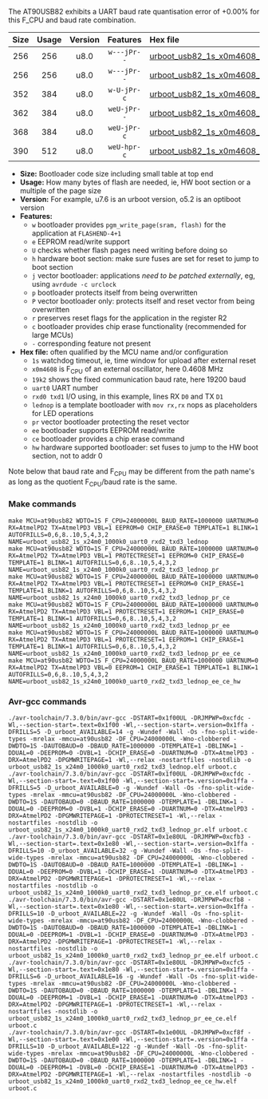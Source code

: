 The AT90USB82 exhibits a UART baud rate quantisation error of +0.00% for this F_CPU and baud rate combination.

|Size|Usage|Version|Features|Hex file|
|:-:|:-:|:-:|:-:|:--|
|256|256|u8.0|`w---jPr--`|[urboot_usb82_1s_x0m4608_19k2_uart0_rxd2_txd3_lednop.hex](https://raw.githubusercontent.com/stefanrueger/urboot.hex/main/mcus/at90usb82/watchdog_1_s/external_oscillator_x/%2B0m460800_hz/%2B%2B19k2_baud/uart0_rxd2_txd3/lednop/urboot_usb82_1s_x0m4608_19k2_uart0_rxd2_txd3_lednop.hex)|
|256|256|u8.0|`w---jPr--`|[urboot_usb82_1s_x0m4608_19k2_uart0_rxd2_txd3_lednop_pr.hex](https://raw.githubusercontent.com/stefanrueger/urboot.hex/main/mcus/at90usb82/watchdog_1_s/external_oscillator_x/%2B0m460800_hz/%2B%2B19k2_baud/uart0_rxd2_txd3/lednop/urboot_usb82_1s_x0m4608_19k2_uart0_rxd2_txd3_lednop_pr.hex)|
|352|384|u8.0|`w-U-jPr-c`|[urboot_usb82_1s_x0m4608_19k2_uart0_rxd2_txd3_lednop_pr_ce.hex](https://raw.githubusercontent.com/stefanrueger/urboot.hex/main/mcus/at90usb82/watchdog_1_s/external_oscillator_x/%2B0m460800_hz/%2B%2B19k2_baud/uart0_rxd2_txd3/lednop/urboot_usb82_1s_x0m4608_19k2_uart0_rxd2_txd3_lednop_pr_ce.hex)|
|362|384|u8.0|`weU-jPr--`|[urboot_usb82_1s_x0m4608_19k2_uart0_rxd2_txd3_lednop_pr_ee.hex](https://raw.githubusercontent.com/stefanrueger/urboot.hex/main/mcus/at90usb82/watchdog_1_s/external_oscillator_x/%2B0m460800_hz/%2B%2B19k2_baud/uart0_rxd2_txd3/lednop/urboot_usb82_1s_x0m4608_19k2_uart0_rxd2_txd3_lednop_pr_ee.hex)|
|368|384|u8.0|`weU-jPr-c`|[urboot_usb82_1s_x0m4608_19k2_uart0_rxd2_txd3_lednop_pr_ee_ce.hex](https://raw.githubusercontent.com/stefanrueger/urboot.hex/main/mcus/at90usb82/watchdog_1_s/external_oscillator_x/%2B0m460800_hz/%2B%2B19k2_baud/uart0_rxd2_txd3/lednop/urboot_usb82_1s_x0m4608_19k2_uart0_rxd2_txd3_lednop_pr_ee_ce.hex)|
|390|512|u8.0|`weU-hpr-c`|[urboot_usb82_1s_x0m4608_19k2_uart0_rxd2_txd3_lednop_ee_ce_hw.hex](https://raw.githubusercontent.com/stefanrueger/urboot.hex/main/mcus/at90usb82/watchdog_1_s/external_oscillator_x/%2B0m460800_hz/%2B%2B19k2_baud/uart0_rxd2_txd3/lednop/urboot_usb82_1s_x0m4608_19k2_uart0_rxd2_txd3_lednop_ee_ce_hw.hex)|

- **Size:** Bootloader code size including small table at top end
- **Usage:** How many bytes of flash are needed, ie, HW boot section or a multiple of the page size
- **Version:** For example, u7.6 is an urboot version, o5.2 is an optiboot version
- **Features:**
  + `w` bootloader provides `pgm_write_page(sram, flash)` for the application at `FLASHEND-4+1`
  + `e` EEPROM read/write support
  + `U` checks whether flash pages need writing before doing so
  + `h` hardware boot section: make sure fuses are set for reset to jump to boot section
  + `j` vector bootloader: applications *need to be patched externally*, eg, using `avrdude -c urclock`
  + `p` bootloader protects itself from being overwritten
  + `P` vector bootloader only: protects itself and reset vector from being overwritten
  + `r` preserves reset flags for the application in the register R2
  + `c` bootloader provides chip erase functionality (recommended for large MCUs)
  + `-` corresponding feature not present
- **Hex file:** often qualified by the MCU name and/or configuration
  + `1s` watchdog timeout, ie, time window for upload after external reset
  + `x0m4608` is F<sub>CPU</sub> of an external oscillator, here 0.4608 MHz
  + `19k2` shows the fixed communication baud rate, here 19200 baud
  + `uart0` UART number
  + `rxd0 txd1` I/O using, in this example, lines RX `D0` and TX `D1`
  + `lednop` is a template bootloader with `mov rx,rx` nops as placeholders for LED operations
  + `pr` vector bootloader protecting the reset vector
  + `ee` bootloader supports EEPROM read/write
  + `ce` bootloader provides a chip erase command
  + `hw` hardware supported bootloader: set fuses to jump to the HW boot section, not to addr 0


Note below that baud rate and F<sub>CPU</sub> may be different from the path name's as long as the quotient F<sub>CPU</sub>/baud rate is the same.

### Make commands
```
make MCU=at90usb82 WDTO=1S F_CPU=24000000L BAUD_RATE=1000000 UARTNUM=0 RX=AtmelPD2 TX=AtmelPD3 VBL=1 EEPROM=0 CHIP_ERASE=0 TEMPLATE=1 BLINK=1 AUTOFRILLS=0,6,8..10,5,4,3,2 NAME=urboot_usb82_1s_x24m0_1000k0_uart0_rxd2_txd3_lednop
make MCU=at90usb82 WDTO=1S F_CPU=24000000L BAUD_RATE=1000000 UARTNUM=0 RX=AtmelPD2 TX=AtmelPD3 VBL=1 PROTECTRESET=1 EEPROM=0 CHIP_ERASE=0 TEMPLATE=1 BLINK=1 AUTOFRILLS=0,6,8..10,5,4,3,2 NAME=urboot_usb82_1s_x24m0_1000k0_uart0_rxd2_txd3_lednop_pr
make MCU=at90usb82 WDTO=1S F_CPU=24000000L BAUD_RATE=1000000 UARTNUM=0 RX=AtmelPD2 TX=AtmelPD3 VBL=1 PROTECTRESET=1 EEPROM=0 CHIP_ERASE=1 TEMPLATE=1 BLINK=1 AUTOFRILLS=0,6,8..10,5,4,3,2 NAME=urboot_usb82_1s_x24m0_1000k0_uart0_rxd2_txd3_lednop_pr_ce
make MCU=at90usb82 WDTO=1S F_CPU=24000000L BAUD_RATE=1000000 UARTNUM=0 RX=AtmelPD2 TX=AtmelPD3 VBL=1 PROTECTRESET=1 EEPROM=1 CHIP_ERASE=0 TEMPLATE=1 BLINK=1 AUTOFRILLS=0,6,8..10,5,4,3,2 NAME=urboot_usb82_1s_x24m0_1000k0_uart0_rxd2_txd3_lednop_pr_ee
make MCU=at90usb82 WDTO=1S F_CPU=24000000L BAUD_RATE=1000000 UARTNUM=0 RX=AtmelPD2 TX=AtmelPD3 VBL=1 PROTECTRESET=1 EEPROM=1 CHIP_ERASE=1 TEMPLATE=1 BLINK=1 AUTOFRILLS=0,6,8..10,5,4,3,2 NAME=urboot_usb82_1s_x24m0_1000k0_uart0_rxd2_txd3_lednop_pr_ee_ce
make MCU=at90usb82 WDTO=1S F_CPU=24000000L BAUD_RATE=1000000 UARTNUM=0 RX=AtmelPD2 TX=AtmelPD3 VBL=0 EEPROM=1 CHIP_ERASE=1 TEMPLATE=1 BLINK=1 AUTOFRILLS=0,6,8..10,5,4,3,2 NAME=urboot_usb82_1s_x24m0_1000k0_uart0_rxd2_txd3_lednop_ee_ce_hw
```

### Avr-gcc commands
```
./avr-toolchain/7.3.0/bin/avr-gcc -DSTART=0x1f00UL -DRJMPWP=0xcfdc -Wl,--section-start=.text=0x1f00 -Wl,--section-start=.version=0x1ffa -DFRILLS=5 -D_urboot_AVAILABLE=14 -g -Wundef -Wall -Os -fno-split-wide-types -mrelax -mmcu=at90usb82 -DF_CPU=24000000L -Wno-clobbered -DWDTO=1S -DAUTOBAUD=0 -DBAUD_RATE=1000000 -DTEMPLATE=1 -DBLINK=1 -DDUAL=0 -DEEPROM=0 -DVBL=1 -DCHIP_ERASE=0 -DUARTNUM=0 -DTX=AtmelPD3 -DRX=AtmelPD2 -DPGMWRITEPAGE=1 -Wl,--relax -nostartfiles -nostdlib -o urboot_usb82_1s_x24m0_1000k0_uart0_rxd2_txd3_lednop.elf urboot.c
./avr-toolchain/7.3.0/bin/avr-gcc -DSTART=0x1f00UL -DRJMPWP=0xcfdc -Wl,--section-start=.text=0x1f00 -Wl,--section-start=.version=0x1ffa -DFRILLS=5 -D_urboot_AVAILABLE=0 -g -Wundef -Wall -Os -fno-split-wide-types -mrelax -mmcu=at90usb82 -DF_CPU=24000000L -Wno-clobbered -DWDTO=1S -DAUTOBAUD=0 -DBAUD_RATE=1000000 -DTEMPLATE=1 -DBLINK=1 -DDUAL=0 -DEEPROM=0 -DVBL=1 -DCHIP_ERASE=0 -DUARTNUM=0 -DTX=AtmelPD3 -DRX=AtmelPD2 -DPGMWRITEPAGE=1 -DPROTECTRESET=1 -Wl,--relax -nostartfiles -nostdlib -o urboot_usb82_1s_x24m0_1000k0_uart0_rxd2_txd3_lednop_pr.elf urboot.c
./avr-toolchain/7.3.0/bin/avr-gcc -DSTART=0x1e80UL -DRJMPWP=0xcfb3 -Wl,--section-start=.text=0x1e80 -Wl,--section-start=.version=0x1ffa -DFRILLS=10 -D_urboot_AVAILABLE=32 -g -Wundef -Wall -Os -fno-split-wide-types -mrelax -mmcu=at90usb82 -DF_CPU=24000000L -Wno-clobbered -DWDTO=1S -DAUTOBAUD=0 -DBAUD_RATE=1000000 -DTEMPLATE=1 -DBLINK=1 -DDUAL=0 -DEEPROM=0 -DVBL=1 -DCHIP_ERASE=1 -DUARTNUM=0 -DTX=AtmelPD3 -DRX=AtmelPD2 -DPGMWRITEPAGE=1 -DPROTECTRESET=1 -Wl,--relax -nostartfiles -nostdlib -o urboot_usb82_1s_x24m0_1000k0_uart0_rxd2_txd3_lednop_pr_ce.elf urboot.c
./avr-toolchain/7.3.0/bin/avr-gcc -DSTART=0x1e80UL -DRJMPWP=0xcfb8 -Wl,--section-start=.text=0x1e80 -Wl,--section-start=.version=0x1ffa -DFRILLS=10 -D_urboot_AVAILABLE=22 -g -Wundef -Wall -Os -fno-split-wide-types -mrelax -mmcu=at90usb82 -DF_CPU=24000000L -Wno-clobbered -DWDTO=1S -DAUTOBAUD=0 -DBAUD_RATE=1000000 -DTEMPLATE=1 -DBLINK=1 -DDUAL=0 -DEEPROM=1 -DVBL=1 -DCHIP_ERASE=0 -DUARTNUM=0 -DTX=AtmelPD3 -DRX=AtmelPD2 -DPGMWRITEPAGE=1 -DPROTECTRESET=1 -Wl,--relax -nostartfiles -nostdlib -o urboot_usb82_1s_x24m0_1000k0_uart0_rxd2_txd3_lednop_pr_ee.elf urboot.c
./avr-toolchain/7.3.0/bin/avr-gcc -DSTART=0x1e80UL -DRJMPWP=0xcfc5 -Wl,--section-start=.text=0x1e80 -Wl,--section-start=.version=0x1ffa -DFRILLS=6 -D_urboot_AVAILABLE=16 -g -Wundef -Wall -Os -fno-split-wide-types -mrelax -mmcu=at90usb82 -DF_CPU=24000000L -Wno-clobbered -DWDTO=1S -DAUTOBAUD=0 -DBAUD_RATE=1000000 -DTEMPLATE=1 -DBLINK=1 -DDUAL=0 -DEEPROM=1 -DVBL=1 -DCHIP_ERASE=1 -DUARTNUM=0 -DTX=AtmelPD3 -DRX=AtmelPD2 -DPGMWRITEPAGE=1 -DPROTECTRESET=1 -Wl,--relax -nostartfiles -nostdlib -o urboot_usb82_1s_x24m0_1000k0_uart0_rxd2_txd3_lednop_pr_ee_ce.elf urboot.c
./avr-toolchain/7.3.0/bin/avr-gcc -DSTART=0x1e00UL -DRJMPWP=0xcf8f -Wl,--section-start=.text=0x1e00 -Wl,--section-start=.version=0x1ffa -DFRILLS=10 -D_urboot_AVAILABLE=122 -g -Wundef -Wall -Os -fno-split-wide-types -mrelax -mmcu=at90usb82 -DF_CPU=24000000L -Wno-clobbered -DWDTO=1S -DAUTOBAUD=0 -DBAUD_RATE=1000000 -DTEMPLATE=1 -DBLINK=1 -DDUAL=0 -DEEPROM=1 -DVBL=0 -DCHIP_ERASE=1 -DUARTNUM=0 -DTX=AtmelPD3 -DRX=AtmelPD2 -DPGMWRITEPAGE=1 -Wl,--relax -nostartfiles -nostdlib -o urboot_usb82_1s_x24m0_1000k0_uart0_rxd2_txd3_lednop_ee_ce_hw.elf urboot.c
```

